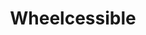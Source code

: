 ---
layout: case-study
title: Wheelcessible
description: COMING SOON - A service that aims to improve the life and daily commute of people with reduced mobility.
category: ux
year: 2019
client: Departamento de Mobilidade de Lisboa
picture: wheelcessible_cover.jpg
---